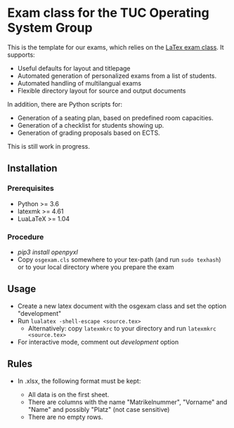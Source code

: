# Exam class for the TUC Operating System Group

This is the template for our exams, which relies on the [LaTex exam class](https://www.ctan.org/pkg/exam). It supports:

  - Useful defaults for layout and titlepage
  - Automated generation of personalized exams from a list of students.
  - Automated handling of multilangual exams
  - Flexible directory layout for source and output documents
  
  In addition, there are Python scripts for:
  - Generation of a seating plan, based on predefined room capacities.
  - Generation of a checklist for students showing up.
  - Generation of grading proposals based on ECTS.

This is still work in progress.

## Installation
### Prerequisites
- Python >= 3.6
- latexmk >= 4.61
- LuaLaTeX >= 1.04

### Procedure
- *pip3 install openpyxl*
- Copy `osgexam.cls` somewhere to your tex-path (and run `sudo
  texhash`) or to your local directory where you prepare the exam

## Usage
- Create a new latex document with the osgexam class and set the option "development"
- Run `lualatex -shell-escape <source.tex>`
   - Alternatively: copy `latexmkrc` to your directory and run `latexmkrc <source.tex>`
- For interactive mode, comment out *development* option

## Rules
- In <exam>.xlsx, the following format must be kept:
  - All data is on the first sheet.
  - There are columns with the name "Matrikelnummer", "Vorname" and "Name" and possibly "Platz" (not case sensitive)
  - There are no empty rows.
